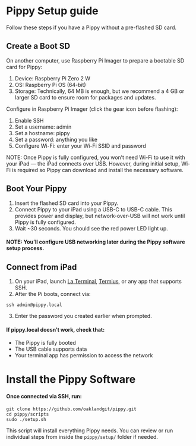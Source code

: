# Pippy Setup guide

Follow these steps if you have a Pippy without a pre-flashed SD card.

## Create a Boot SD

On another computer, use Raspberry Pi Imager to prepare a bootable SD card for Pippy:

1. Device: Raspberry Pi Zero 2 W
2. OS: Raspberry Pi OS (64-bit)
3. Storage: Technically, 64 MB is enough, but we recommend a 4 GB or larger SD card to ensure room for packages and updates.

Configure in Raspberry Pi Imager (click the gear icon before flashing):

1. Enable SSH
2. Set a username: admin
3. Set a hostname: pippy
4. Set a password: anything you like
5. Configure Wi-Fi: enter your Wi-Fi SSID and password

NOTE: Once Pippy is fully configured, you won’t need Wi-Fi to use it with your iPad — the iPad connects over USB.
However, during initial setup, Wi-Fi is required so Pippy can download and install the necessary software.

## Boot Your Pippy

1. Insert the flashed SD card into your Pippy.
2. Connect Pippy to your iPad using a USB-C to USB-C cable. This provides power and display, but network-over-USB will not work until Pippy is fully configured.
3. Wait ~30 seconds. You should see the red power LED light up.

#### NOTE: You’ll configure USB networking later during the Pippy software setup process.

## Connect from iPad

1. On your iPad, launch [La Terminal](https://apps.apple.com/us/app/la-terminal-ssh-client/id1629902861), [Termius](https://apps.apple.com/us/app/termius-modern-ssh-client/id549039908), or any app that supports SSH.
2. After the Pi boots, connect via:

```
ssh admin@pippy.local
```

3. Enter the password you created earlier when prompted.

#### If pippy.local doesn’t work, check that:

- The Pippy is fully booted
- The USB cable supports data
- Your terminal app has permission to access the network

# Install the Pippy Software

#### Once connected via SSH, run:

```
git clone https://github.com/oaklandgit/pippy.git
cd pippy/scripts
sudo ./setup.sh
```

This script will install everything Pippy needs. You can review or run individual steps from inside the `pippy/setup/` folder if needed.
